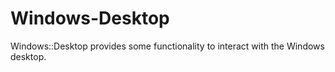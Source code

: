 # Windows-Desktop
Windows::Desktop provides some functionality to interact with the Windows desktop.
